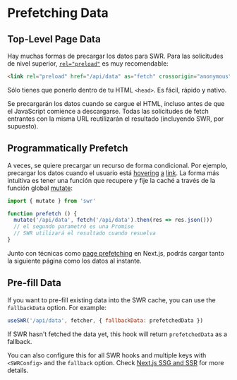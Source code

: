 # Prefetching Data

## Top-Level Page Data

Hay muchas formas de precargar los datos para SWR. Para las solicitudes de nivel superior, [`rel="preload"`](https://developer.mozilla.org/en-US/docs/Web/HTML/Preloading_content) es muy recomendable:

```html
<link rel="preload" href="/api/data" as="fetch" crossorigin="anonymous">
```

Sólo tienes que ponerlo dentro de tu HTML `<head>`. Es fácil, rápido y nativo.

Se precargarán los datos cuando se cargue el HTML, incluso antes de que el JavaScript comience a descargarse. Todas las solicitudes de fetch entrantes con la misma URL reutilizarán el resultado (incluyendo SWR, por supuesto).

## Programmatically Prefetch

A veces, se quiere precargar un recurso de forma condicional. Por ejemplo, precargar los datos cuando el usuario está [hovering](https://github.com/GoogleChromeLabs/quicklink) [a](https://github.com/guess-js/guess) [link](https://instant.page). La forma más intuitiva es tener una función que recupere y fije la caché a través de la función global [mutate](/docs/mutation):

```js
import { mutate } from 'swr'

function prefetch () {
  mutate('/api/data', fetch('/api/data').then(res => res.json()))
  // el segundo parametró es una Promise
  // SWR utilizará el resultado cuando resuelva
}
```

Junto con técnicas como [page prefetching](https://nextjs.org/docs/api-reference/next/router#routerprefetch) en Next.js, podrás cargar tanto la siguiente página como los datos al instante.

## Pre-fill Data

If you want to pre-fill existing data into the SWR cache, you can use the `fallbackData` option. For example:

```jsx
useSWR('/api/data', fetcher, { fallbackData: prefetchedData })
```

If SWR hasn't fetched the data yet, this hook will return `prefetchedData` as a fallback.

You can also configure this for all SWR hooks and multiple keys with `<SWRConfig>` and the `fallback` option. Check [Next.js SSG and SSR](/docs/with-nextjs) for more details.
